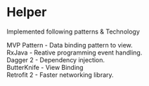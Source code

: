 # Helper
Implemented following patterns & Technology

MVP Pattern - Data binding pattern to view.<br>
RxJava  - Reative programming event handling. <br>
Dagger 2 - Dependency injection. <br>
ButterKnife - View Binding <br>
Retrofit 2 - Faster networking library. <br>

